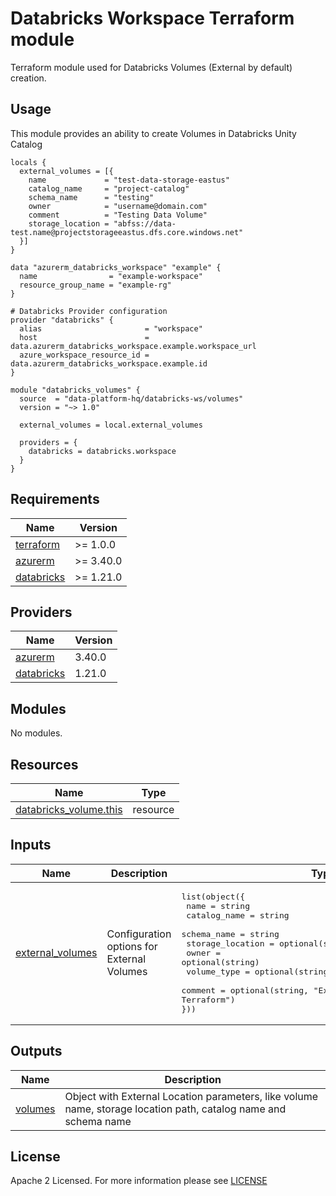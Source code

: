 # Databricks Workspace Terraform module
Terraform module used for Databricks Volumes (External by default) creation.

## Usage
This module provides an ability to create Volumes in Databricks Unity Catalog

```hcl
locals {
  external_volumes = [{
    name             = "test-data-storage-eastus"
    catalog_name     = "project-catalog"
    schema_name      = "testing"
    owner            = "username@domain.com"
    comment          = "Testing Data Volume"
    storage_location = "abfss://data-test.name@projectstorageeastus.dfs.core.windows.net"
  }]
}

data "azurerm_databricks_workspace" "example" {
  name                = "example-workspace"
  resource_group_name = "example-rg"
}

# Databricks Provider configuration
provider "databricks" {
  alias                       = "workspace"
  host                        = data.azurerm_databricks_workspace.example.workspace_url
  azure_workspace_resource_id = data.azurerm_databricks_workspace.example.id
}

module "databricks_volumes" {
  source  = "data-platform-hq/databricks-ws/volumes"
  version = "~> 1.0"

  external_volumes = local.external_volumes

  providers = {
    databricks = databricks.workspace
  }
}
```
<!-- BEGIN_TF_DOCS -->
## Requirements

| Name                                                                         | Version   |
| ---------------------------------------------------------------------------- |-----------|
| <a name="requirement_terraform"></a> [terraform](#requirement\_terraform)    | >= 1.0.0  |
| <a name="requirement_azurerm"></a> [azurerm](#requirement\_azurerm)          | >= 3.40.0 |
| <a name="requirement_databricks"></a> [databricks](#requirement\_databricks) | >= 1.21.0 |

## Providers

| Name                                                                   | Version |
| ---------------------------------------------------------------------- |---------|
| <a name="provider_azurerm"></a> [azurerm](#provider\_azurerm)          | 3.40.0  |
| <a name="provider_databricks"></a> [databricks](#provider\_databricks) | 1.21.0  |

## Modules

No modules.

## Resources

| Name                                                                                                                   | Type     |
|------------------------------------------------------------------------------------------------------------------------| -------- |
| [databricks_volume.this](https://registry.terraform.io/providers/databricks/databricks/latest/docs/resources/volume)   | resource |

## Inputs

| Name                                                                                 | Description                                | Type                                                                                                                                                                                                                                                                                                                                                     | Default | Required |
|--------------------------------------------------------------------------------------|--------------------------------------------|----------------------------------------------------------------------------------------------------------------------------------------------------------------------------------------------------------------------------------------------------------------------------------------------------------------------------------------------------------|---------|:--------:|
| <a name="input_external_volumes"></a> [external\_volumes](#input\_external\_volumes) | Configuration options for External Volumes | <pre>list(object({<br>  name             = string<br>  catalog_name     = string<br>  schema_name      = string<br>  storage_location = optional(string)<br>  owner            = optional(string)<br>  volume_type      = optional(string, "EXTERNAL")<br>  comment          = optional(string, "External volume provisioned by Terraform")<br>}))</pre> | []      |    no    |



## Outputs

<!-- END_TF_DOCS -->
| Name                                                      | Description                                          |
|-----------------------------------------------------------| ---------------------------------------------------- |
| <a name="output_volumes"></a> [volumes](#output\_volumes) | Object with External Location parameters, like volume name, storage location path, catalog name and schema name|

## License

Apache 2 Licensed. For more information please see [LICENSE](https://github.com/data-platform-hq/terraform-databricks-volumes/blob/main/LICENSE)
